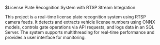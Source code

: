 $License Plate Recognition System with RTSP Stream Integration

This project is a real-time license plate recognition system using RTSP camera feeds. It detects and extracts vehicle license numbers using ONNX models, controls gate operations via API requests, and logs data in an SQL Server. The system supports multithreading for real-time performance and provides a user interface for monitoring.
